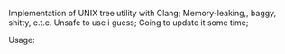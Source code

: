 Implementation of UNIX tree utility with Clang;
Memory-leaking,, baggy, shitty, e.t.c.
Unsafe to use i guess;
Going to update it some time;

Usage:
